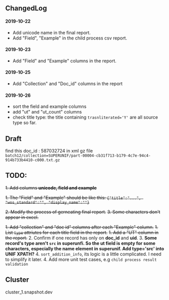 ## ChangedLog
#### 2019-10-22
* Add unicode name in the final report.
* Add "Field", "Example" in the  child process csv report.

#### 2019-10-23
* Add "Field" and "Example" columns in the report.

#### 2019-10-25
* Add "Collection" and "Doc_id" columns in the report

#### 2019-10-26
* sort the field and example columns
* add "ut" and "ut_count" columns
* check title type: the title containing `trasnliterated='Y'` are all source type so far.

## Draft
find this doc_id : 587032724 in xml gz file 
`batch12/collection=SUPERUNIF/part-00004-cb31f713-b179-4c7e-94c4-914b733b4410-c000.txt.gz`

## TODO:
~~1. Add columns **unicode, field and example**~~

~~1. The "Field" and "Example" should be like this: `{"title":"...", "wos_standard":"", "display_name":""}`~~

~~2. Modify the process of gerneating final report.~~
~~3. Some characters don't appear in excel.~~

~~1. Add "collection" and "doc id" columns after each "Example" column.~~
~~1. List `type` attriutes for each title field in the report.~~
~~1. Add a "UT" column in the report.~~ 
2. Confirm if one record has only on **doc_id** and **uid**.
3. **Some record's type aren't `src` in superunfi. So the ut field is empty for some characters, especially the name element in superunif. Add type='src' into UNIF XPATH?**
4. `sort_addition_info`, its logic is a little complicated. I need to simplify it later.
4. Add more unit test cases, e.g `child process result validation`

## Cluster
cluster_1.snapshot.dev
